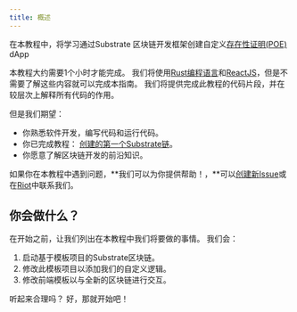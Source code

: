 ```yaml
---
title: 概述
---
```



在本教程中，将学习通过Substrate 区块链开发框架创建自定义[存在性证明(POE)](https://en.wikipedia.org/wiki/Proof_of_Existence) dApp



本教程大约需要1个小时才能完成。 我们将使用[Rust编程语言](https://www.rust-lang.org/)和[ReactJS](https://reactjs.org/)，但是不需要了解这些内容就可以完成本指南。 我们将提供完成此教程的代码片段，并在较层次上解释所有代码的作用。



但是我们期望：

- 你熟悉软件开发，编写代码和运行代码。
- 你已完成教程： [创建的第一个Substrate链](../create-your-first-substrate-chain)。
- 你愿意了解区块链开发的前沿知识。

如果你在本教程中遇到问题，**我们可以为你提供帮助！，**可以[创建新Issue](https://github.com/substrate-developer-hub/tutorials/issues/new)或在[Riot](https://riot.im/app/#/room/!HzySYSaIhtyWrwiwEV:matrix.org)中联系我们。



## 你会做什么？



在开始之前，让我们列出在本教程中我们将要做的事情。
我们会：

1. 启动基于模板项目的Substrate区块链。
2. 修改此模板项目以添加我们的自定义逻辑。
3. 修改前端模板以与全新的区块链进行交互。

听起来合理吗？ 好，那就开始吧！
